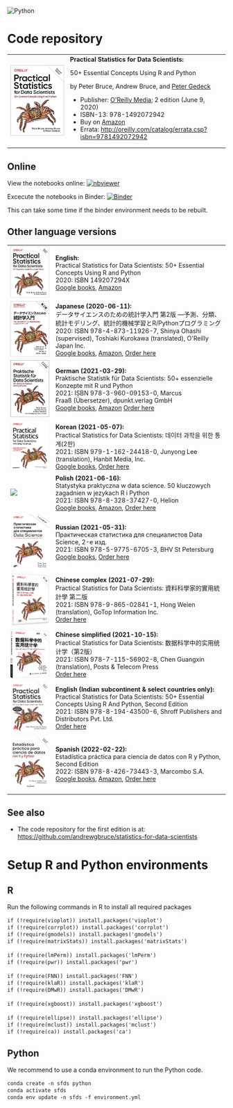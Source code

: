 ![Python](https://github.com/gedeck/dmba/actions/workflows/build.yml/badge.svg)

# Code repository
<table width='100%'>
 <tr>
  <td><img src='/images/OReilly-english.jpg' width=300></td>
  <td>
   <b>Practical Statistics for Data Scientists:</b>

50+ Essential Concepts Using R and Python

by Peter Bruce, Andrew Bruce, and [Peter Gedeck](https://www.amazon.com/Peter-Gedeck/e/B082BJZJKX/)

- Publisher: [O'Reilly Media](https://oreil.ly/practicalStats_dataSci_2e); 2 edition (June 9, 2020)
- ISBN-13: 978-1492072942
- Buy on [Amazon](https://www.amazon.com/Practical-Statistics-Data-Scientists-Essential/dp/149207294X)
- Errata: http://oreilly.com/catalog/errata.csp?isbn=9781492072942
    </td>
  </tr>
</table>


## Online
View the notebooks online:
[![nbviewer](https://raw.githubusercontent.com/jupyter/design/master/logos/Badges/nbviewer_badge.svg)](https://nbviewer.jupyter.org/github/gedeck/practical-statistics-for-data-scientists/tree/master/)

Excecute the notebooks in Binder:
[![Binder](https://mybinder.org/badge_logo.svg)](https://mybinder.org/v2/gh/gedeck/practical-statistics-for-data-scientists/HEAD)

 This can take some time if the binder environment needs to be rebuilt.

## Other language versions
<table>
  <tr>
    <td><img src='/images/OReilly-english.jpg' width=200></td>
    <td><b>English:</b><br>
     Practical Statistics for Data Scientists: 50+ Essential Concepts Using R and Python<br>
     2020: ISBN 149207294X<br>
     <a href='https://www.google.com/books/edition/Practical_Statistics_for_Data_Scientists/F2bcDwAAQBAJ?hl=en'>Google books</a>,
     <a href='https://www.amazon.com/Practical-Statistics-Data-Scientists-Essential/dp/149207294X'>Amazon</a>
    </td>
  </tr>

  <tr>
    <td><img src='/images/OReilly-japanese.jpg' width=200></td>
    <td><b>Japanese (2020-06-11):</b><br>
     データサイエンスのための統計学入門 第2版 ―予測、分類、統計モデリング、統計的機械学習とR/Pythonプログラミング <br>
     2020: ISBN 978-4-873-11926-7,
     Shinya Ohashi (supervised), Toshiaki Kurokawa (translated), O'Reilly Japan Inc.<br>
     <a href='https://www.google.com/books/edition/%E3%83%87%E3%83%BC%E3%82%BF%E3%82%B5%E3%82%A4%E3%82%A8%E3%83%B3%E3%82%B9%E3%81%AE%E3%81%9F%E3%82%81%E3%81%AE%E7%B5%B1/d7EJzgEACAAJ?hl=en'>Google books</a>,
     <a href='https://www.amazon.co.jp/%E3%83%87%E3%83%BC%E3%82%BF%E3%82%B5%E3%82%A4%E3%82%A8%E3%83%B3%E3%82%B9%E3%81%AE%E3%81%9F%E3%82%81%E3%81%AE%E7%B5%B1%E8%A8%88%E5%AD%A6%E5%85%A5%E9%96%80-%E2%80%95%E4%BA%88%E6%B8%AC%E3%80%81%E5%88%86%E9%A1%9E%E3%80%81%E7%B5%B1%E8%A8%88%E3%83%A2%E3%83%87%E3%83%AA%E3%83%B3%E3%82%B0%E3%80%81%E7%B5%B1%E8%A8%88%E7%9A%84%E6%A9%9F%E6%A2%B0%E5%AD%A6%E7%BF%92%E3%81%A8R-Python%E3%83%97%E3%83%AD%E3%82%B0%E3%83%A9%E3%83%9F%E3%83%B3%E3%82%B0-Peter-Bruce/dp/487311926X'>Amazon</a>,
     <a href='https://www.oreilly.co.jp/books/9784873119267/'>Order here</a>
    </td>
  </tr>

  <tr>
    <td><img src='/images/OReilly-german.jpg' width=200></td>
    <td><b>German (2021-03-29):</b><br>
     Praktische Statistik für Data Scientists: 50+ essenzielle Konzepte mit R und Python <br>
     2021: ISBN 978-3-960-09153-0, Marcus Fraaß (Übersetzer), dpunkt.verlag GmbH<br>
     <a href='https://www.google.com/books/edition/Praktische_Statistik_f%C3%BCr_Data_Scientist/yeMCzgEACAAJ?hl=en'>Google books</a>,
     <a href='https://www.amazon.de/Praktische-Statistik-f%C3%BCr-Data-Scientists/dp/3960091532'>Amazon</a>
     <a href='https://dpunkt.de/produkt/praktische-statistik-fuer-data-scientists/'>Order here</a>
    </td>
  </tr>

  <tr>
    <td><img src='/images/OReilly-korean.jpg' width=200></td>
    <td><b>Korean (2021-05-07):</b><br>
     Practical Statistics for Data Scientists: 데이터 과학을 위한 통계(2판)<br>
     2021: ISBN 979-1-162-24418-0, Junyong Lee (translation), Hanbit Media, Inc.
     <br>
     <a href='https://www.google.com/books/edition/%EB%8D%B0%EC%9D%B4%ED%84%B0_%EA%B3%BC%ED%95%99%EC%9D%84_%EC%9C%84%ED%95%9C_%ED%86%B5%EA%B3%84_2%ED%8C%90/9E9qzgEACAAJ?hl=en'>Google books</a>,
     <a href='https://www.hanbit.co.kr/store/books/look.php?p_code=B2862122581'>Order here</a>
    </td>
  </tr>

  <tr>
    <td><img src='/images/OReilly-polish.jpg' width=200></td>
    <td><b>Polish (2021-06-16):</b><br>
     Statystyka praktyczna w data science. 50 kluczowych zagadnien w jezykach R i Python<br>
     2021: ISBN 978-8-328-37427-0, Helion
     <br>
     <a href='https://www.google.com/books/edition/Statystyka_praktyczna_w_data_science/GyqSzgEACAAJ'>Google books</a>,
     <a href='https://www.amazon.com/Statystyka-praktyczna-science-kluczowych-zagadnien/dp/8328374277/'>Amazon</a>,
     <a href='https://helion.pl/ksiazki/statystyka-praktyczna-w-data-science-50-kluczowych-zagadnien-w-jezykach-r-i-python-wydanie-ii-peter-bruce-andrew-bruce-peter-gedeck,stpra2.htm'>Order here</a>
    </td>
  </tr>

  <tr>
    <td><img src='/images/OReilly-russian.png' width=200></td>
    <td><b>Russian (2021-05-31):</b><br>
     Практическая статистика для специалистов Data Science, 2-е изд.<br>
     2021: ISBN 978-5-9775-6705-3, BHV St Petersburg
     <br>
     <a href='https://www.google.com/books/edition/%D0%9F%D1%80%D0%B0%D0%BA%D1%82%D0%B8%D1%87%D0%B5%D1%81%D0%BA%D0%B0%D1%8F_%D1%81%D1%82%D0%B0%D1%82%D0%B8%D1%81%D1%82/l_6MDwAAQBAJ'>Google books</a>,
     <a href='https://bhv.ru/product/prakticheskaya-statistika-dlya-spetsialistov-data-science-2-e-izd/'>Order here</a>
    </td>
  </tr>

  <tr>
   <td><img src='/images/OReilly-chinese-complex.png' width=200></td>
   <td><b>Chinese complex (2021-07-29):</b><br>
    Practical Statistics for Data Scientists: 資料科學家的實用統計學 第二版<br>
    2021: ISBN 978-9-865-02841-1, Hong Weien (translation), GoTop Information Inc.
    <br>
    <!-- <a href='https://www.google.com/books/edition/'>Google books</a>, -->
    <a href='http://books.gotop.com.tw/o_A643'>Order here</a>
  </td>

  </tr>
   <tr>
    <td><img src='/images/OReilly-chinese.png' width=200></td>
    <td><b>Chinese simplified (2021-10-15):</b><br>
     Practical Statistics for Data Scientists: 数据科学中的实用统计学（第2版）<br>
     2021: ISBN 978-7-115-56902-8, Chen Guangxin (translation), Posts & Telecom Press
     <br>
     <!-- <a href='https://www.google.com/books/edition/'>Google books</a>, -->
     <a href='https://item.jd.com/12971155.html'>Order here</a>
    </td>
  </tr>
  <tr>
    <td><img src='/images/SPD-english.png' width=200></td>
    <td><b>English (Indian subcontinent &amp; select countries only):</b><br>
     Practical Statistics for Data Scientists: 50+ Essential Concepts Using R And Python, Second Edition<br>
     2021: ISBN 978-8-194-43500-6, Shroff Publishers and Distributors Pvt. Ltd.
     <br>
     <!-- <a href='https://www.google.com/books/edition/'>Google books</a>, -->
     <a href='https://www.shroffpublishers.com/books/9788194435006/'>Order here</a>
    </td>
  </tr>
  <tr>
    <td><img src='/images/OReilly-spanish.png' width=200></td>
    <td><b>Spanish (2022-02-22):</b><br>
     Estadística práctica para ciencia de datos con R y Python, Second Edition<br>
     2022: ISBN 978-8-426-73443-3, Marcombo S.A.
     <br>
     <a href='https://books.google.com/books?id=IZxeEAAAQBAJ'>Google books</a>,
     <a href='https://www.amazon.com/Estad%C3%ADstica-pr%C3%A1ctica-ciencia-datos-Python/dp/842673443X/'>Amazon</a>,
     <a href='https://www.marcombo.com/estadistica-practica-para-ciencia-de-datos-con-r-y-python-9788426734433/'>Order here</a>
    </td>
  </tr>
</table>


## See also
- The code repository for the first edition is at: https://github.com/andrewgbruce/statistics-for-data-scientists


# Setup R and Python environments
## R
Run the following commands in R to install all required packages
```
if (!require(vioplot)) install.packages('vioplot')
if (!require(corrplot)) install.packages('corrplot')
if (!require(gmodels)) install.packages('gmodels')
if (!require(matrixStats)) install.packages('matrixStats')

if (!require(lmPerm)) install.packages('lmPerm')
if (!require(pwr)) install.packages('pwr')

if (!require(FNN)) install.packages('FNN')
if (!require(klaR)) install.packages('klaR')
if (!require(DMwR)) install.packages('DMwR')

if (!require(xgboost)) install.packages('xgboost')

if (!require(ellipse)) install.packages('ellipse')
if (!require(mclust)) install.packages('mclust')
if (!require(ca)) install.packages('ca')
```

## Python
We recommend to use a conda environment to run the Python code.
```
conda create -n sfds python
conda activate sfds
conda env update -n sfds -f environment.yml
```
